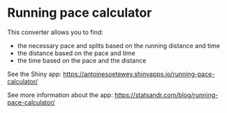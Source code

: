 # Running pace calculator

This converter allows you to find:

- the necessary pace and splits based on the running distance and time
- the distance based on the pace and time
- the time based on the pace and the distance

See the Shiny app: https://antoinesoetewey.shinyapps.io/running-pace-calculator/

See more information about the app: https://statsandr.com/blog/running-pace-calculator/
